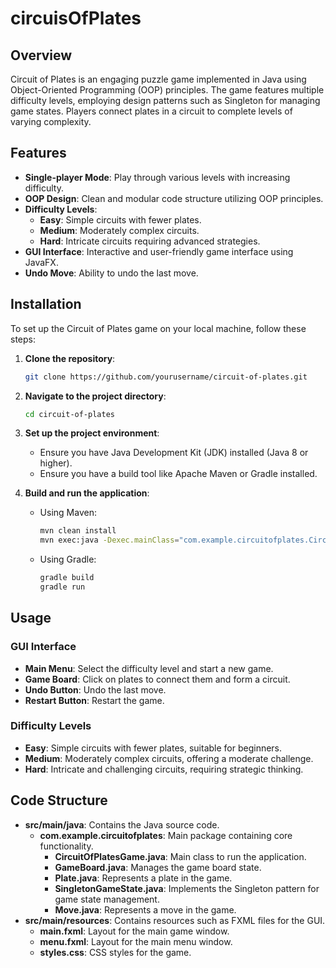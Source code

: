 # circuisOfPlates


## Overview

Circuit of Plates is an engaging puzzle game implemented in Java using Object-Oriented Programming (OOP) principles. The game features multiple difficulty levels, employing design patterns such as Singleton for managing game states. Players connect plates in a circuit to complete levels of varying complexity.

## Features

- **Single-player Mode**: Play through various levels with increasing difficulty.
- **OOP Design**: Clean and modular code structure utilizing OOP principles.
- **Difficulty Levels**:
  - **Easy**: Simple circuits with fewer plates.
  - **Medium**: Moderately complex circuits.
  - **Hard**: Intricate circuits requiring advanced strategies.
- **GUI Interface**: Interactive and user-friendly game interface using JavaFX.
- **Undo Move**: Ability to undo the last move.

## Installation

To set up the Circuit of Plates game on your local machine, follow these steps:

1. **Clone the repository**:
    ```bash
    git clone https://github.com/yourusername/circuit-of-plates.git
    ```

2. **Navigate to the project directory**:
    ```bash
    cd circuit-of-plates
    ```

3. **Set up the project environment**:
    - Ensure you have Java Development Kit (JDK) installed (Java 8 or higher).
    - Ensure you have a build tool like Apache Maven or Gradle installed.

4. **Build and run the application**:
    - Using Maven:
        ```bash
        mvn clean install
        mvn exec:java -Dexec.mainClass="com.example.circuitofplates.CircuitOfPlatesGame"
        ```
    - Using Gradle:
        ```bash
        gradle build
        gradle run
        ```

## Usage

### GUI Interface

- **Main Menu**: Select the difficulty level and start a new game.
- **Game Board**: Click on plates to connect them and form a circuit.
- **Undo Button**: Undo the last move.
- **Restart Button**: Restart the game.

### Difficulty Levels

- **Easy**: Simple circuits with fewer plates, suitable for beginners.
- **Medium**: Moderately complex circuits, offering a moderate challenge.
- **Hard**: Intricate and challenging circuits, requiring strategic thinking.

## Code Structure

- **src/main/java**: Contains the Java source code.
  - **com.example.circuitofplates**: Main package containing core functionality.
    - **CircuitOfPlatesGame.java**: Main class to run the application.
    - **GameBoard.java**: Manages the game board state.
    - **Plate.java**: Represents a plate in the game.
    - **SingletonGameState.java**: Implements the Singleton pattern for game state management.
    - **Move.java**: Represents a move in the game.
- **src/main/resources**: Contains resources such as FXML files for the GUI.
  - **main.fxml**: Layout for the main game window.
  - **menu.fxml**: Layout for the main menu window.
  - **styles.css**: CSS styles for the game.



